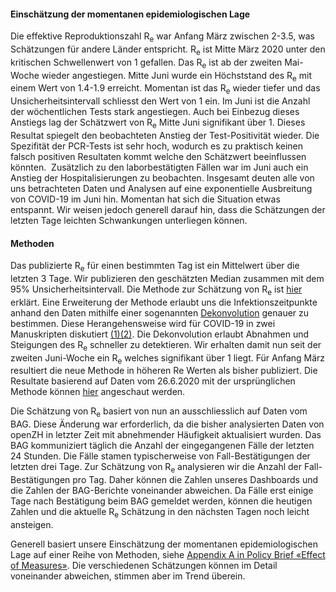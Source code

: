 <h4>Einschätzung der momentanen epidemiologischen Lage</h4>

Die effektive Reproduktionszahl R<sub>e</sub> war Anfang März zwischen 2-3.5, was Schätzungen für andere Länder entspricht. R<sub>e</sub> ist Mitte März 2020 unter den kritischen Schwellenwert von 1 gefallen. Das R<sub>e</sub> ist ab der zweiten Mai-Woche wieder angestiegen. Mitte Juni wurde ein Höchststand des R<sub>e</sub> mit einem Wert von 1.4-1.9 erreicht. Momentan ist das R<sub>e</sub> wieder tiefer und das Unsicherheitsintervall schliesst den Wert von 1 ein.
Im Juni ist die Anzahl der wöchentlichen Tests stark angestiegen. Auch bei Einbezug dieses Anstiegs lag der Schätzwert von R<sub>e</sub> Mitte Juni signifikant über 1. Dieses Resultat spiegelt den beobachteten Anstieg der Test-Positivität wieder. Die Spezifität der PCR-Tests ist sehr hoch, wodurch es zu praktisch keinen falsch positiven Resultaten kommt welche den Schätzwert beeinflussen könnten.  Zusätzlich zu den laborbestätigten Fällen war im Juni auch ein Anstieg der Hospitalisierungen zu beobachten. Insgesamt deuten alle von uns betrachteten Daten und Analysen auf eine exponentielle Ausbreitung von COVID-19 im Juni hin. Momentan hat sich die Situation etwas entspannt. Wir weisen jedoch generell darauf hin, dass die Schätzungen der letzten Tage leichten Schwankungen unterliegen können.

<h4>Methoden</h4>

Das publizierte R<sub>e</sub> für einen bestimmten Tag ist ein Mittelwert über die letzten 3 Tage. Wir publizieren den geschätzten Median zusammen mit dem 95% Unsicherheitsintervall. Die Methode zur Schätzung von R<sub>e</sub> ist [hier](https://smw.ch/article/doi/smw.2020.20271) erklärt. Eine Erweiterung der Methode erlaubt uns die Infektionszeitpunkte anhand den Daten mithilfe einer sogenannten [Dekonvolution](https://www.pnas.org/content/106/51/21825) genauer zu bestimmen. Diese Herangehensweise wird für COVID-19 in zwei Manuskripten diskutiert [(1)](https://www.medrxiv.org/content/10.1101/2020.06.18.20134858v2)[(2)](https://www.medrxiv.org/content/10.1101/2020.05.12.20099366v1). Die Dekonvolution erlaubt Abnahmen und Steigungen des R<sub>e</sub> schneller zu detektieren. Wir erhalten damit nun seit der zweiten Juni-Woche ein R<sub>e</sub> welches signifikant über 1 liegt. Für Anfang März resultiert die neue Methode in höheren Re Werten als bisher publiziert. Die Resultate basierend auf Daten vom 26.6.2020 mit der ursprünglichen Methode können [hier](https://raw.githubusercontent.com/covid-19-Re/covid19-additionalData/master/misc/2020-06-27_results_CH_convolution_method.png) angeschaut werden.

Die Schätzung von R<sub>e</sub> basiert von nun an ausschliesslich auf Daten vom BAG. Diese Änderung war erforderlich, da die bisher analysierten Daten von openZH in letzter Zeit mit abnehmender Häufigkeit aktualisiert wurden.
Das BAG kommuniziert täglich die Anzahl der eingegangenen Fälle der letzten 24 Stunden. Die Fälle stamen typischerweise von Fall-Bestätigungen der letzten drei Tage. Zur Schätzung von R<sub>e</sub> analysieren wir die Anzahl der Fall-Bestätigungen pro Tag. Daher können die Zahlen unseres Dashboards und die Zahlen der BAG-Berichte voneinander abweichen. Da Fälle erst einige Tage nach Bestätigung beim BAG gemeldet werden, können die heutigen Zahlen und die aktuelle R<sub>e</sub> Schätzung in den nächsten Tagen noch leicht ansteigen.

Generell basiert unsere Einschätzung der momentanen epidemiologischen Lage auf einer Reihe von Methoden, siehe [Appendix A in Policy Brief «Effect of Measures»](https://ncs-tf.ch/de/policy-briefs/effect-of-measures-21-april-20-en/download). Die verschiedenen Schätzungen können im Detail voneinander abweichen, stimmen aber im Trend überein.

